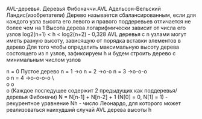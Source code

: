 AVL-деревья. Деревья Фибоначчи.AVL Адельсон-Вельский Ландис(изобретатели)
Дерево называется сбалансированным, если для каждого узла высота его левого и правого поддеревьев 
отличается не более чем на 1
Высота дерева логарифмически зависит от числа его узлов
log2(n+1) < h < log2(n+2) - 0,328
AVL деревья с n узлами могут иметь разную высоту, зависящую от порядка вставки элементов в дерево
Для того чтобы определить максимальную высоту дерева состоящего из n узлов,
зафиксируем h и будем строить дерево с минимальным числом узлов

n = 0 Пустое дерево
n = 1 ->o
n = 2 ->o-o
n = 3 ->o-o-o
                 \
                   o
n = 4 ->o-o-o-o
                \  \
                 o  o
                    \
                      o
(Каждое последущее содержит 2 предыдущих как поддеревья/деревья Фибоначи)
N = N[n-1] + N[n-2] + 1 (N[0] = 0, N[1] = 1) - рекурентное уравнение
Nh - число Леонардо, для которого может реализоваться наихудший случай AVL дерева высоты h